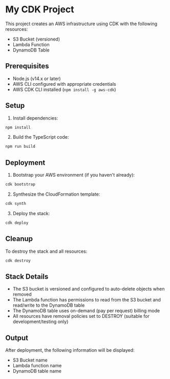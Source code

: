 # My CDK Project

This project creates an AWS infrastructure using CDK with the following resources:
- S3 Bucket (versioned)
- Lambda Function
- DynamoDB Table

## Prerequisites

- Node.js (v14.x or later)
- AWS CLI configured with appropriate credentials
- AWS CDK CLI installed (`npm install -g aws-cdk`)

## Setup

1. Install dependencies:
```bash
npm install
```

2. Build the TypeScript code:
```bash
npm run build
```

## Deployment

1. Bootstrap your AWS environment (if you haven't already):
```bash
cdk bootstrap
```

2. Synthesize the CloudFormation template:
```bash
cdk synth
```

3. Deploy the stack:
```bash
cdk deploy
```

## Cleanup

To destroy the stack and all resources:
```bash
cdk destroy
```

## Stack Details

- The S3 bucket is versioned and configured to auto-delete objects when removed
- The Lambda function has permissions to read from the S3 bucket and read/write to the DynamoDB table
- The DynamoDB table uses on-demand (pay per request) billing mode
- All resources have removal policies set to DESTROY (suitable for development/testing only)

## Output

After deployment, the following information will be displayed:
- S3 Bucket name
- Lambda function name
- DynamoDB table name 